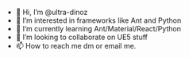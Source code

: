 - 👋 Hi, I’m @ultra-dinoz
- 👀 I’m interested in frameworks like Ant and Python
- 🌱 I’m currently learning Ant/Material/React/Python
- 💞️ I’m looking to collaborate on UE5 stuff
- 📫 How to reach me dm or email me.

<!---
ultra-dinoz/ultra-dinoz is a ✨ special ✨ repository because its `README.md` (this file) appears on your GitHub profile.
You can click the Preview link to take a look at your changes.
--->
